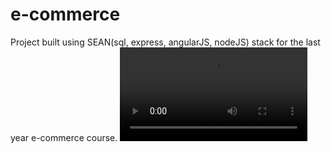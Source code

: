 # e-commerce
 Project built using SEAN(sql, express, angularJS, nodeJS) stack for the last year e-commerce course. 
![Project Preview](preview.mp4)